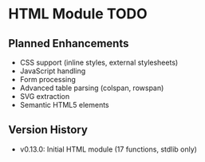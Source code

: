 # HTML Module TODO

## Planned Enhancements
- CSS support (inline styles, external stylesheets)
- JavaScript handling
- Form processing
- Advanced table parsing (colspan, rowspan)
- SVG extraction
- Semantic HTML5 elements

## Version History
- v0.13.0: Initial HTML module (17 functions, stdlib only)
